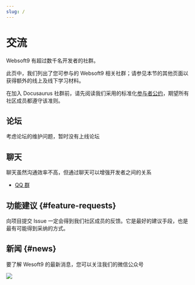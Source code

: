 ```yaml
---
slug: /
---
```


# 交流

Websoft9 有超过数千名开发者的社群。

此页中，我们列出了您可参与的 Websoft9 相关社群；请参见本节的其他页面以获得额外的线上及线下学习材料。

在加入 Docusaurus 社群前，请先阅读我们采用的标准化[参与者公约](https://www.contributor-covenant.org/)，期望所有社区成员都遵守该准则。

## 论坛

考虑论坛的维护问题，暂时没有上线论坛

## 聊天

聊天虽然沟通效率不高，但通过聊天可以增强开发者之间的关系

- [QQ 群](https://qm.qq.com/cgi-bin/qm/qr?k=NmnEtXJYJmDJG5tCbGWeY9d6xkfamnAz&jump_from=webapi)

## 功能建议 {#feature-requests}

向项目提交 Issue 一定会得到我们社区成员的反馈。它是最好的建议手段，也是最有可能得到采纳的方式。

## 新闻 {#news}

要了解 Wesoft9 的最新消息，您可以关注我们的微信公众号

![](https://libs.websoft9.com/websites/zh/websoft9-wxgzh.png)
